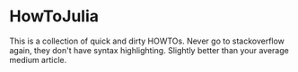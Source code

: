 # HowToJulia
This is a collection of quick and dirty HOWTOs. Never go to stackoverflow again, they don't have syntax highlighting. Slightly better than your average medium article.
